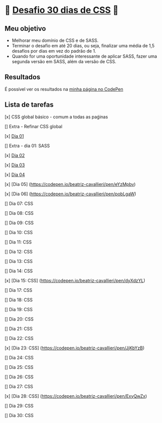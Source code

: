 # :ribbon: [Desafio 30 dias de CSS](https://github.com/MilenaCarecho/30diasDeCSS) :ribbon:

## Meu objetivo

* Melhorar meu domínio de CSS e de SASS.
* Terminar o desafio em até 20 dias, ou seja, finalizar uma média de 1,5 desafios por dias em vez do padrão de 1.
* Quando for uma oportunidade interessante de aplicar SASS, fazer uma segunda versão em SASS, além da versão de CSS.

## Resultados

É possível ver os resultados na [minha página no CodePen](https://codepen.io/beatriz-cavallieri)

## Lista de tarefas

[x] CSS global básico - comum a todas as paǵinas

[] Extra - Refinar CSS global

[x] [Dia 01](https://codepen.io/beatriz-cavallieri/pen/WNxGzaG)

[] Extra - dia 01: SASS

[x] [Dia 02](https://codepen.io/beatriz-cavallieri/pen/JjKRLQe)

[x] [Dia 03](https://codepen.io/beatriz-cavallieri/pen/LYZQQEV)

[x] [Dia 04](https://codepen.io/beatriz-cavallieri/pen/BazYYOP)

[x] [Dia 05] (https://codepen.io/beatriz-cavallieri/pen/eYzMpbv)

[x] [Dia 06] (https://codepen.io/beatriz-cavallieri/pen/pobLgaW)

[] Dia 07: CSS

[] Dia 08: CSS

[] Dia 09: CSS

[] Dia 10: CSS

[] Dia 11: CSS

[] Dia 12: CSS

[] Dia 13: CSS

[] Dia 14: CSS

[x] [Dia 15: CSS] (https://codepen.io/beatriz-cavallieri/pen/dyXdzYL)

[] Dia 17: CSS

[] Dia 18: CSS

[] Dia 19: CSS

[] Dia 20: CSS

[] Dia 21: CSS

[] Dia 22: CSS

[x] [Dia 23: CSS] (https://codepen.io/beatriz-cavallieri/pen/JjKbYzB)

[] Dia 24: CSS

[] Dia 25: CSS

[] Dia 26: CSS

[] Dia 27: CSS

[x] [Dia 28: CSS] (https://codepen.io/beatriz-cavallieri/pen/ExyQwZx)

[] Dia 29: CSS

[] Dia 30: CSS
